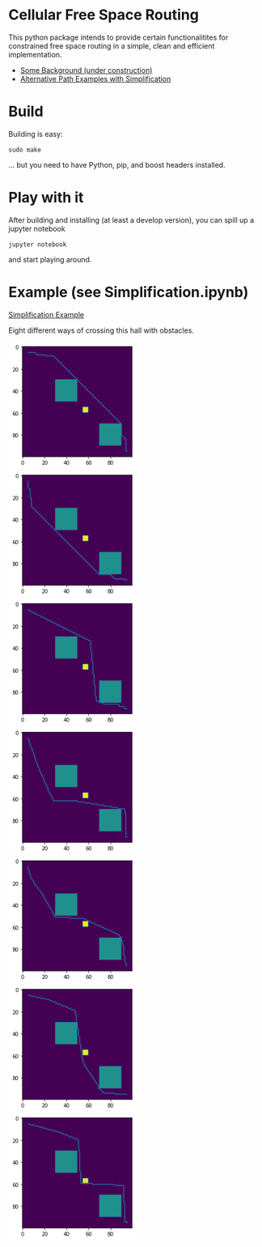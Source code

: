 Cellular Free Space Routing
====================


This python package intends to provide certain functionalitites for constrained free space routing in a simple, clean and efficient implementation. 

- [Some Background (under construction)](docs/docs.md)
- [Alternative Path Examples with Simplification](docs/simplification.md)

# Build
Building is easy:

```
sudo make
```

... but you need to have Python, pip, and boost headers installed.

# Play with it
After building and installing (at least a develop version), you can spill up a jupyter notebook
```
jupyter notebook
```
and start playing around.

# Example (see Simplification.ipynb)

[Simplification Example](docs/simplification.md)

Eight different ways of crossing this hall with obstacles.

![](docs/output_5_0.png)
![](docs/output_5_1.png)
![](docs/output_5_2.png)
![](docs/output_5_3.png)
![](docs/output_5_4.png)
![](docs/output_5_6.png)
![](docs/output_5_8.png)
